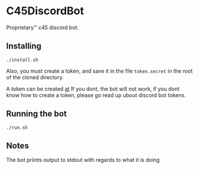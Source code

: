 # C45DiscordBot
Proprietary™ c45 discord bot.

## Installing
````
./install.sh
````
Also, you must create a token, and save it in the file `token.secret` in the
root of the cloned directory.

A token can be created [at](https://discordapp.com/developers/applications)
If you dont, the bot will not work, if you dont know how to create a token,
please go read up ubout discord bot tokens.

## Running the bot
````
./run.sh
````

## Notes
The bot priints output to stdout with regards to what it is doing
